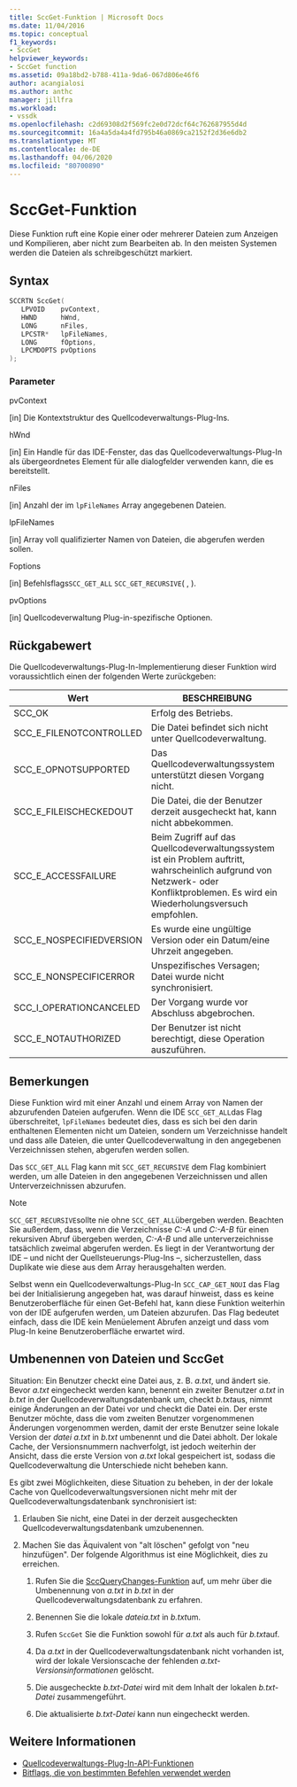 ```yaml
---
title: SccGet-Funktion | Microsoft Docs
ms.date: 11/04/2016
ms.topic: conceptual
f1_keywords:
- SccGet
helpviewer_keywords:
- SccGet function
ms.assetid: 09a18bd2-b788-411a-9da6-067d806e46f6
author: acangialosi
ms.author: anthc
manager: jillfra
ms.workload:
- vssdk
ms.openlocfilehash: c2d69308d2f569fc2e0d72dcf64c762687955d4d
ms.sourcegitcommit: 16a4a5da4a4fd795b46a0869ca2152f2d36e6db2
ms.translationtype: MT
ms.contentlocale: de-DE
ms.lasthandoff: 04/06/2020
ms.locfileid: "80700890"
---
```

# <a name="sccget-function"></a>SccGet-Funktion
Diese Funktion ruft eine Kopie einer oder mehrerer Dateien zum Anzeigen und Kompilieren, aber nicht zum Bearbeiten ab. In den meisten Systemen werden die Dateien als schreibgeschützt markiert.

## <a name="syntax"></a>Syntax

```cpp
SCCRTN SccGet(
   LPVOID    pvContext,
   HWND      hWnd,
   LONG      nFiles,
   LPCSTR*   lpFileNames,
   LONG      fOptions,
   LPCMDOPTS pvOptions
);
```

### <a name="parameters"></a>Parameter
 pvContext

[in] Die Kontextstruktur des Quellcodeverwaltungs-Plug-Ins.

 hWnd

[in] Ein Handle für das IDE-Fenster, das das Quellcodeverwaltungs-Plug-In als übergeordnetes Element für alle dialogfelder verwenden kann, die es bereitstellt.

 nFiles

[in] Anzahl der im `lpFileNames` Array angegebenen Dateien.

 lpFileNames

[in] Array voll qualifizierter Namen von Dateien, die abgerufen werden sollen.

 Foptions

[in] Befehlsflags`SCC_GET_ALL` `SCC_GET_RECURSIVE`( , ).

 pvOptions

[in] Quellcodeverwaltung Plug-in-spezifische Optionen.

## <a name="return-value"></a>Rückgabewert
 Die Quellcodeverwaltungs-Plug-In-Implementierung dieser Funktion wird voraussichtlich einen der folgenden Werte zurückgeben:

|Wert|BESCHREIBUNG|
|-----------|-----------------|
|SCC_OK|Erfolg des Betriebs.|
|SCC_E_FILENOTCONTROLLED|Die Datei befindet sich nicht unter Quellcodeverwaltung.|
|SCC_E_OPNOTSUPPORTED|Das Quellcodeverwaltungssystem unterstützt diesen Vorgang nicht.|
|SCC_E_FILEISCHECKEDOUT|Die Datei, die der Benutzer derzeit ausgecheckt hat, kann nicht abbekommen.|
|SCC_E_ACCESSFAILURE|Beim Zugriff auf das Quellcodeverwaltungssystem ist ein Problem auftritt, wahrscheinlich aufgrund von Netzwerk- oder Konfliktproblemen. Es wird ein Wiederholungsversuch empfohlen.|
|SCC_E_NOSPECIFIEDVERSION|Es wurde eine ungültige Version oder ein Datum/eine Uhrzeit angegeben.|
|SCC_E_NONSPECIFICERROR|Unspezifisches Versagen; Datei wurde nicht synchronisiert.|
|SCC_I_OPERATIONCANCELED|Der Vorgang wurde vor Abschluss abgebrochen.|
|SCC_E_NOTAUTHORIZED|Der Benutzer ist nicht berechtigt, diese Operation auszuführen.|

## <a name="remarks"></a>Bemerkungen
 Diese Funktion wird mit einer Anzahl und einem Array von Namen der abzurufenden Dateien aufgerufen. Wenn die IDE `SCC_GET_ALL`das Flag überschreitet, `lpFileNames` bedeutet dies, dass es sich bei den darin enthaltenen Elementen nicht um Dateien, sondern um Verzeichnisse handelt und dass alle Dateien, die unter Quellcodeverwaltung in den angegebenen Verzeichnissen stehen, abgerufen werden sollen.

 Das `SCC_GET_ALL` Flag kann mit `SCC_GET_RECURSIVE` dem Flag kombiniert werden, um alle Dateien in den angegebenen Verzeichnissen und allen Unterverzeichnissen abzurufen.

> [!NOTE]
> `SCC_GET_RECURSIVE`sollte nie ohne `SCC_GET_ALL`übergeben werden. Beachten Sie außerdem, dass, wenn die Verzeichnisse *C:-A* und *C:-A-B* für einen rekursiven Abruf übergeben werden, *C:-A-B* und alle unterverzeichnisse tatsächlich zweimal abgerufen werden. Es liegt in der Verantwortung der IDE – und nicht der Quellsteuerungs-Plug-Ins –, sicherzustellen, dass Duplikate wie diese aus dem Array herausgehalten werden.

 Selbst wenn ein Quellcodeverwaltungs-Plug-In `SCC_CAP_GET_NOUI` das Flag bei der Initialisierung angegeben hat, was darauf hinweist, dass es keine Benutzeroberfläche für einen Get-Befehl hat, kann diese Funktion weiterhin von der IDE aufgerufen werden, um Dateien abzurufen. Das Flag bedeutet einfach, dass die IDE kein Menüelement Abrufen anzeigt und dass vom Plug-In keine Benutzeroberfläche erwartet wird.

## <a name="rename-files-and-sccget"></a>Umbenennen von Dateien und SccGet
 Situation: Ein Benutzer checkt eine Datei aus, z. B. *a.txt*, und ändert sie. Bevor *a.txt* eingecheckt werden kann, benennt ein zweiter Benutzer *a.txt* in *b.txt* in der Quellcodeverwaltungsdatenbank um, checkt *b.txt*aus, nimmt einige Änderungen an der Datei vor und checkt die Datei ein. Der erste Benutzer möchte, dass die vom zweiten Benutzer vorgenommenen Änderungen vorgenommen werden, damit der erste Benutzer seine lokale Version der *datei a.txt* in *b.txt* umbenennt und die Datei abholt. Der lokale Cache, der Versionsnummern nachverfolgt, ist jedoch weiterhin der Ansicht, dass die erste Version von *a.txt* lokal gespeichert ist, sodass die Quellcodeverwaltung die Unterschiede nicht beheben kann.

 Es gibt zwei Möglichkeiten, diese Situation zu beheben, in der der lokale Cache von Quellcodeverwaltungsversionen nicht mehr mit der Quellcodeverwaltungsdatenbank synchronisiert ist:

1. Erlauben Sie nicht, eine Datei in der derzeit ausgecheckten Quellcodeverwaltungsdatenbank umzubenennen.

2. Machen Sie das Äquivalent von "alt löschen" gefolgt von "neu hinzufügen". Der folgende Algorithmus ist eine Möglichkeit, dies zu erreichen.

    1. Rufen Sie die [SccQueryChanges-Funktion](../extensibility/sccquerychanges-function.md) auf, um mehr über die Umbenennung von *a.txt* in *b.txt* in der Quellcodeverwaltungsdatenbank zu erfahren.

    2. Benennen Sie die lokale *dateia.txt* in *b.txt*um.

    3. Rufen `SccGet` Sie die Funktion sowohl für *a.txt* als auch für *b.txt*auf.

    4. Da *a.txt* in der Quellcodeverwaltungsdatenbank nicht vorhanden ist, wird der lokale Versionscache der fehlenden *a.txt-Versionsinformationen* gelöscht.

    5. Die ausgecheckte *b.txt-Datei* wird mit dem Inhalt der lokalen *b.txt-Datei* zusammengeführt.

    6. Die aktualisierte *b.txt-Datei* kann nun eingecheckt werden.

## <a name="see-also"></a>Weitere Informationen
- [Quellcodeverwaltungs-Plug-In-API-Funktionen](../extensibility/source-control-plug-in-api-functions.md)
- [Bitflags, die von bestimmten Befehlen verwendet werden](../extensibility/bitflags-used-by-specific-commands.md)
